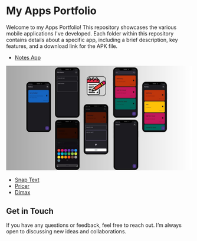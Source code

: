 # My Apps Portfolio
Welcome to my Apps Portfolio! This repository showcases the various mobile applications I've developed. Each folder within this repository contains details about a specific app, including a brief description, key features, and a download link for the APK file.

- [Notes App](./notes/README.md)
  
![Notes Image](./notes/notes_app.jpg)
- [Snap Text](./snap_text/README.md)
- [Pricer](./pricer/README.md)
- [Dimax](./dimax/README.md)

## Get in Touch
If you have any questions or feedback, feel free to reach out. I’m always open to discussing new ideas and collaborations.
